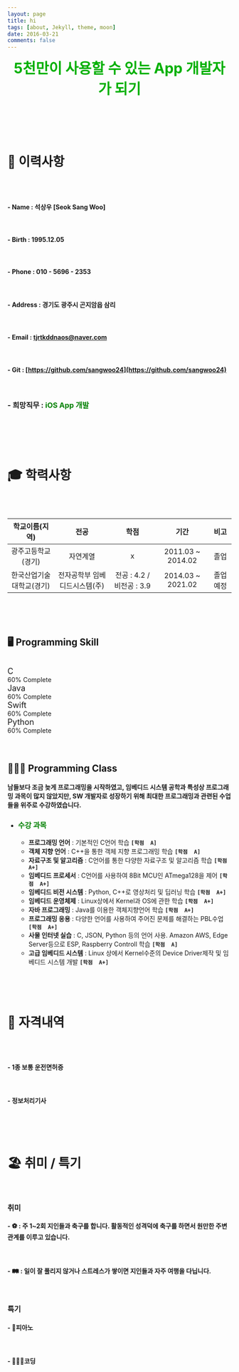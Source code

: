 ```yaml
---
layout: page
title: hi
tags: [about, Jekyll, theme, moon]
date: 2016-03-21
comments: false
---
```


<center><font size = "6em" color ="rgb()"><b>
5천만이 사용할 수 있는 App 개발자가 되기
</b></font></center>

<br><br><br><br>



# __📝 이력사항__
<br><br>

#### - __Name__ :  석상우 [Seok Sang Woo]
<br>

#### - __Birth__ : 1995.12.05
<br>

#### - __Phone__ : 010 - 5696 - 2353
<br>

#### - __Address__ : 경기도 광주시 곤지암읍 삼리 
<br>

#### - __Email__ : tjrtkddnaos@naver.com
<br>

#### - __Git__ : [https://github.com/sangwoo24](https://github.com/sangwoo24)
<br>

###  - __희망직무__ : <span style ="color : green "> iOS App 개발 </span>

<br><br><br><br>

# __🎓 학력사항__

<br><br>

| 학교이름(지역) | 전공 | 학점 | 기간 | 비고 |
|:----------:|:----------:|:----------:|:---------:|:-------:|
| 광주고등학교(경기) | 자연계열 | x |2011.03 ~ 2014.02|졸업|
| 한국산업기술대학교(경기) | 전자공학부 임베디드시스템(주)| 전공 : 4.2 / 비전공 : 3.9 | 2014.03 ~ 2021.02|졸업예정|


<br><br><br>

## 🖥 Programming Skill
<br>

<link rel="stylesheet" href="https://maxcdn.bootstrapcdn.com/bootstrap/3.3.7/css/bootstrap.min.css" integrity="sha384-BVYiiSIFeK1dGmJRAkycuHAHRg32OmUcww7on3RYdg4Va+PmSTsz/K68vbdEjh4u" crossorigin="anonymous">



  <div class="row">
    <div class="col-xs-2"><font size = "4em">C</font></div>
    <div class="col-xs-5">
      <div class="progress">
        <div class="progress-bar" role="progressbar" aria-valuenow="60" aria-valuemin="0" aria-valuemax="100" style="width: 75%;">
          <span class="sr-only">60% Complete</span>
        </div>
      </div>
    </div>
  </div>
  <div class="row">
    <div class="col-xs-2"><font size = "4em">Java</font></div>
    <div class="col-xs-5">
      <div class="progress">
        <div class="progress-bar" role="progressbar" aria-valuenow="60" aria-valuemin="0" aria-valuemax="100" style="width: 60%;">
          <span class="sr-only">60% Complete</span>
        </div>
      </div>
    </div>
  </div>
  <div class="row">
    <div class="col-xd-3">
      <div class="col-xs-2"><font size = "4em">Swift</font></div>
      <div class="col-xs-5">
        <div class="progress">
          <div class="progress-bar" role="progressbar" aria-valuenow="60" aria-valuemin="0" aria-valuemax="100" style="width: 50%;">
            <span class="sr-only">60% Complete</span>
          </div>
        </div>
      </div>
    </div>
  </div>
  <div class="row">
    <div class="col-xd-3">
      <div class="col-xs-2"><font size = "4em">Python</font></div>
      <div class="col-xs-5">
        <div class="progress">
          <div class="progress-bar" role="progressbar" aria-valuenow="60" aria-valuemin="0" aria-valuemax="100" style="width: 80%;">
            <span class="sr-only">60% Complete</span>
          </div>
        </div>
      </div>
    </div>
</div><br><br>

## 🧑🏻‍💻 Programming Class
#### 남들보다 조금 늦게 프로그래밍을 시작하였고, 임베디드 시스템 공학과 특성상 프로그래밍 과목이 많지 않았지만, SW 개발자로 성장하기 위해 최대한 프로그래밍과 관련된 수업들을 위주로 수강하였습니다.

- ###  <font color = "green">수강 과목</font>
  - <b>프로그래밍 언어</b> : 기본적인 C언어 학습 <b>`[학점  A]`</b><br>
  - <b>객체 지향 언어</b> : C++을 통한 객체 지향 프로그래밍 학습 <b>`[학점  A]`</b><br>
  - <b>자료구조 및 알고리즘</b> : C언어를 통한 다양한 자료구조 및 알고리즘 학습 <b>`[학점  A+]`</b><br>
  - <b>임베디드 프로세서</b> : C언어를 사용하여 8Bit MCU인 ATmega128을 제어 <b>`[학점  A+]`</b><br>
  - <b>임베디드 비전 시스템</b> : Python, C++로 영상처리 및 딥러닝 학습 <b>`[학점  A+]`</b><br>
  - <b>임베디드 운영체제</b> : Linux상에서 Kernel과 OS에 관한 학습 <b>`[학점  A+]`</b><br>
  - <b>자바 프로그래밍</b> : Java를 이용한 객체지향언어 학습 <b>`[학점  A+]`</b><br>
  - <b>프로그래밍 응용</b> : 다양한 언어를 사용하여 주어진 문제를 해결하는 PBL수업 <b>`[학점  A+]`</b><br>
  - <b>사물 인터넷 실습</b> : C, JSON, Python 등의 언어 사용. Amazon AWS, Edge Server등으로 ESP, Raspberry Controll 학습  <b>`[학점  A]`</b><br>
  - <b>고급 임베디드 시스템</b> : Linux 상에서 Kernel수준의 Device Driver제작 및 임베디드 시스템 개발 <b>`[학점  A+]`</b>
  



<br><br><br>

# __📇 자격내역__
<br><br>

#### - __1종 보통 운전면허증__
<br>

#### - __정보처리기사__

<br><br><br>

# __🏖 취미 / 특기__
<br>

### __취미__
#### - ⚽️ : 주 1~2회 지인들과 축구를 합니다. 활동적인 성격덕에 축구를 하면서 원만한 주변관계를 이루고 있습니다.
<br>  

#### - 🛤 : 일이 잘 풀리지 않거나 스트레스가 쌓이면 지인들과 자주 여행을 다닙니다. 
<br>

### __특기__
#### - 🎹피아노
<br>

#### - 👨🏻‍💻코딩